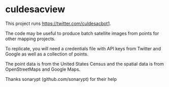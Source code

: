 # culdesacview

This project runs https://twitter.com/culdesacbot1.

The code may be useful to produce batch satellite images from points for other mapping projects.

To replicate, you will need a credentials file with API keys from Twitter and Google as well as a collection of points.

The point data is from the United States Census and the spatial data is from OpenStreetMaps and Google Maps.

Thanks sonarypt (github.com/sonarypt) for their help  
